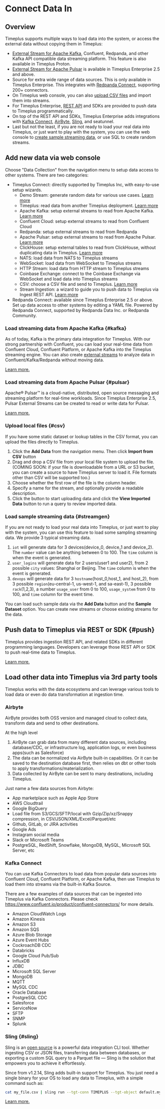 # Connect Data In

## Overview

Timeplus supports multiple ways to load data into the system, or access the external data without copying them in Timeplus:

- [External Stream for Apache Kafka](/external-stream), Confluent, Redpanda, and other Kafka API compatible data streaming platform. This feature is also available in Timeplus Proton.
- [External Stream for Apache Pulsar](/pulsar-source) is available in Timeplus Enterprise 2.5 and above.
- Source for extra wide range of data sources. This is only available in Timeplus Enterprise. This integrates with [Redpanda Connect](https://redpanda.com/connect), supporting 200+ connectors.
- On Timeplus web console, you can also [upload CSV files](#csv) and import them into streams.
- For Timeplus Enterprise, [REST API](/ingest-api) and SDKs are provided to push data to Timeplus programmatically.
- On top of the REST API and SDKs, Timeplus Enterprise adds integrations with [Kafka Connect](/kafka-connect), [AirByte](https://airbyte.com/connectors/timeplus), [Sling](/sling), and seatunnel.
- Last but not the least, if you are not ready to load your real data into Timeplus, or just want to play with the system, you can use the web console to [create sample streaming data](#streamgen), or use SQL to create random streams.

## Add new data via web console

Choose "Data Collection" from the navigation menu to setup data access to other systems. There are two categories:
* Timeplus Connect: directly supported by Timeplus Inc, with easy-to-use setup wizards.
  * Demo Stream: generate random data for various use cases. [Learn more](#streamgen)
  * Timeplus: read data from another Timeplus deployment. [Learn more](/timeplus-source)
  * Apache Kafka: setup external streams to read from Apache Kafka. [Learn more](#kafka)
  * Confluent Cloud: setup external streams to read from Confluent Cloud
  * Redpanda: setup external streams to read from Redpanda
  * Apache Pulsar: setup external streams to read from Apache Pulsar. [Learn more](#pulsar)
  * ClickHouse: setup external tables to read from ClickHouse, without duplicating data in Timeplus. [Learn more](/clickhouse-external-table)
  * NATS: load data from NATS to Timeplus streams
  * WebSocket: load data from WebSocket to Timeplus streams
  * HTTP Stream: load data from HTTP stream to Timeplus streams
  * Coinbase Exchange: connect to the Coinbase Exchange via WebSocket and load data into Timeplus streams
  * CSV: choose a CSV file and send to Timeplus. [Learn more](#csv)
  * Stream Ingestion: a wizard to guide you to push data to Timeplus via Ingest REST API. [Learn more](/ingest-api)
* Redpanda Connect: available since Timeplus Enterprise 2.5 or above. Set up data access to other systems by editing a YAML file. Powered by Redpanda Connect, supported by Redpanda Data Inc. or Redpanda Community.

### Load streaming data from Apache Kafka {#kafka}

As of today, Kafka is the primary data integration for Timeplus. With our strong partnership with Confluent, you can load your real-time data from Confluent Cloud, Confluent Platform, or Apache Kafka into the Timeplus streaming engine. You can also create [external streams](/external-stream) to analyze data in Confluent/Kafka/Redpanda without moving data.

[Learn more.](/kafka-source)

### Load streaming data from Apache Pulsar {#pulsar}

Apache® Pulsar™ is a cloud-native, distributed, open source messaging and streaming platform for real-time workloads. Since Timeplus Enterprise 2.5, Pulsar External Streams can be created to read or write data for Pulsar.

[Learn more.](/pulsar-source)

### Upload local files {#csv}

If you have some static dataset or lookup tables in the CSV format, you can upload the files directly to Timeplus.

1. Click the **Add Data** from the navigation menu. Then click **Import from CSV** button
2. Drag and drop a CSV file from your local file system to upload the file. (COMING SOON: if your file is downloadable from a URL or S3 bucket, you can create a source to have Timeplus server to load it. File formats other than CSV will be supported too.)
3. Choose whether the first row of the file is the column header.
4. Specify a name for the stream, and optionally provide a readable description.
5. Click the button to start uploading data and click the **View Imported Data** button to run a query to review imported data.

### Load sample streaming data {#streamgen}

If you are not ready to load your real data into Timeplus, or just want to play with the system, you can use this feature to load some sampling streaming data. We provide 3 typical streaming data.

1. `iot` will generate data for 3 devices(device_0, device_1 and device_2). The `number` value can be anything between 0 to 100. The `time` column is when the event is generated.
2. `user_logins` will generate data for 2 users(user1 and user2), from 2 possible `city` values: Shanghai or Beijing. The `time` column is when the event is generated.
3. `devops` will generate data for 3 `hostname`(host_0,host_1, and host_2), from 3 possible `region`(eu-central-1, us-west-1, and sa-east-1), 3 possible `rack`(1,2,3), a number `usage_user` from 0 to 100, `usage_system` from 0 to 100, and `time` column for the event time.

You can load such sample data via the **Add Data** button and the **Sample Dataset** option. You can create new streams or choose existing streams for the data.

## Push data to Timeplus via REST or SDK {#push}

Timeplus provides ingestion REST API, and related SDKs in different programming languages. Developers can leverage those REST API or SDK to push real-time data to Timeplus.

[Learn more.](/ingest-api)

## Load other data into Timeplus via 3rd party tools

Timeplus works with the data ecosystems and can leverage various tools to load data or even do data transformation at ingestion time.

### Airbyte

AirByte provides both OSS version and managed cloud to collect data, transform data and send to other destinations.

At the high level

1. AirByte can grab data from many different data sources, including database/CDC, or infrastructure log, application logs, or even business apps(such as Salesforce)
2. The data can be normalized via AirByte built-in capabilities. Or it can be saved to the destination database first, then relies on dbt or other tools to apply transformations/materialization.
3. Data collected by AirByte can be sent to many destinations, including Timeplus.

Just name a few data sources from Airbyte:

- App marketplace such as Apple App Store
- AWS Cloudtrail
- Google BigQuery
- Load file from S3/GCS/SFTP/local with Gzip/Zip/xz/Snappy compression, in CSV/JSON/XML/Excel/Parquet/etc
- Github, GitLab, or JIRA activities
- Google Ads
- Instagram social media
- Slack or Microsoft Teams
- PostgreSQL, RedShift, Snowflake, MongoDB, MySQL, Microsoft SQL Server, etc

### Kafka Connect

You can use Kafka Connectors to load data from popular data sources into Confluent Cloud, Confluent Platform, or Apache Kafka, then use Timeplus to load them into streams via the built-in Kafka Source.

There are a few examples of data sources that can be ingested into Timeplus via Kafka Connectors. Please check https://www.confluent.io/product/confluent-connectors/ for more details.

- Amazon CloudWatch Logs
- Amazon Kinesis
- Amazon S3
- Amazon SQS
- Azure Blob Storage
- Azure Event Hubs
- CockroachDB CDC
- Databricks
- Google Cloud Pub/Sub
- InfluxDB
- JDBC
- Microsoft SQL Server
- MongoDB
- MQTT
- MySQL CDC
- Oracle Database
- PostgreSQL CDC
- Salesforce
- ServiceNow
- SFTP
- SNMP
- Splunk

### Sling {#sling}

Sling is an [open source](https://slingdata.io/) is a powerful data integration CLI tool. Whether ingesting CSV or JSON files, transferring data between databases, or exporting a custom SQL query to a Parquet file — Sling is the solution that empowers you to achieve it effortlessly.

Since from v1.2.14, Sling adds built-in support for Timeplus. You just need a single binary for your OS to load any data to Timeplus, with a simple command such as:

```bash
cat my_file.csv | sling run --tgt-conn TIMEPLUS --tgt-object default.my_stream
```

[Learn more.](/sling)

